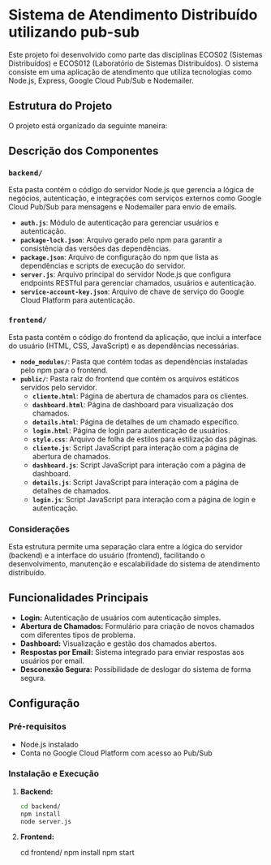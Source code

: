 # Sistema de Atendimento Distribuído utilizando pub-sub

Este projeto foi desenvolvido como parte das disciplinas ECOS02 (Sistemas Distribuídos) e ECOS012 (Laboratório de Sistemas Distribuídos). O sistema consiste em uma aplicação de atendimento que utiliza tecnologias como Node.js, Express, Google Cloud Pub/Sub e Nodemailer.

## Estrutura do Projeto

O projeto está organizado da seguinte maneira:

## Descrição dos Componentes

### `backend/`

Esta pasta contém o código do servidor Node.js que gerencia a lógica de negócios, autenticação, e integrações com serviços externos como Google Cloud Pub/Sub para mensagens e Nodemailer para envio de emails.

- **`auth.js`**: Módulo de autenticação para gerenciar usuários e autenticação.
- **`package-lock.json`**: Arquivo gerado pelo npm para garantir a consistência das versões das dependências.
- **`package.json`**: Arquivo de configuração do npm que lista as dependências e scripts de execução do servidor.
- **`server.js`**: Arquivo principal do servidor Node.js que configura endpoints RESTful para gerenciar chamados, usuários e autenticação.
- **`service-account-key.json`**: Arquivo de chave de serviço do Google Cloud Platform para autenticação.

### `frontend/`

Esta pasta contém o código do frontend da aplicação, que inclui a interface do usuário (HTML, CSS, JavaScript) e as dependências necessárias.

- **`node_modules/`**: Pasta que contém todas as dependências instaladas pelo npm para o frontend.
- **`public/`**: Pasta raiz do frontend que contém os arquivos estáticos servidos pelo servidor.
  - **`cliente.html`**: Página de abertura de chamados para os clientes.
  - **`dashboard.html`**: Página de dashboard para visualização dos chamados.
  - **`details.html`**: Página de detalhes de um chamado específico.
  - **`login.html`**: Página de login para autenticação de usuários.
  - **`style.css`**: Arquivo de folha de estilos para estilização das páginas.
  - **`cliente.js`**: Script JavaScript para interação com a página de abertura de chamados.
  - **`dashboard.js`**: Script JavaScript para interação com a página de dashboard.
  - **`details.js`**: Script JavaScript para interação com a página de detalhes de chamados.
  - **`login.js`**: Script JavaScript para interação com a página de login e autenticação.

### Considerações

Esta estrutura permite uma separação clara entre a lógica do servidor (backend) e a interface do usuário (frontend), facilitando o desenvolvimento, manutenção e escalabilidade do sistema de atendimento distribuído.



## Funcionalidades Principais

- **Login:** Autenticação de usuários com autenticação simples.
- **Abertura de Chamados:** Formulário para criação de novos chamados com diferentes tipos de problema.
- **Dashboard:** Visualização e gestão dos chamados abertos.
- **Respostas por Email:** Sistema integrado para enviar respostas aos usuários por email.
- **Desconexão Segura:** Possibilidade de deslogar do sistema de forma segura.

## Configuração

### Pré-requisitos

- Node.js instalado
- Conta no Google Cloud Platform com acesso ao Pub/Sub

### Instalação e Execução

1. **Backend:**

   ```bash
   cd backend/
   npm install
   node server.js

2. **Frontend:**

   cd frontend/
   npm install
   npm start



